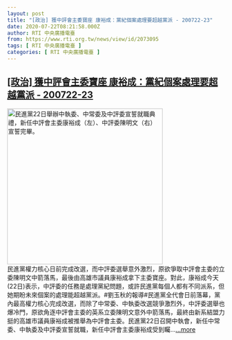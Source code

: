 ```yaml
---
layout: post
title: "[政治] 獲中評會主委寶座 康裕成：黨紀個案處理要超越黨派 - 200722-23"
date: 2020-07-22T08:21:58.000Z
author: RTI 中央廣播電臺
from: https://www.rti.org.tw/news/view/id/2073095
tags: [ RTI 中央廣播電臺 ]
categories: [ RTI 中央廣播電臺 ]
---
```

<!--1595406118000-->
[[政治] 獲中評會主委寶座 康裕成：黨紀個案處理要超越黨派 - 200722-23](https://www.rti.org.tw/news/view/id/2073095)
------

<div>
<img src="https://static.rti.org.tw/assets/thumbnails/2020/07/22/20200722000070M.jpg" width="360" alt="民進黨22日舉辦中執委、中常委及中評委宣誓就職典禮，新任中評會主委康裕成（左）、中評委陳明文（右）宣誓完畢。" title="民進黨22日舉辦中執委、中常委及中評委宣誓就職典禮，新任中評會主委康裕成（左）、中評委陳明文（右）宣誓完畢。"><br>民進黨權力核心日前完成改選，而中評委選舉意外激烈，原欲爭取中評會主委的立委陳明文中箭落馬，最後由高雄市議員康裕成拿下主委寶座。對此，康裕成今天(22日)表示，中評委的任務是處理黨紀問題，或許民進黨每個人都有不同派系，但她期盼未來個案的處理能超越黨派。#劉玉秋的報導#民進黨全代會日前落幕，黨內最高權力核心完成改選，而除了中常委、中執委改選競爭激烈外，中評委選舉也爆冷門，原欲角逐中評會主委的英系立委陳明文意外中箭落馬，最終由新系結盟力挺的高雄市議員康裕成被推舉為中評會主委。民進黨22日召開中執會，新任中常委、中執委及中評委宣誓就職，新任中評會主委康裕成受到矚...<a target="_blank" href="https://www.rti.org.tw/news/view/id/2073095">...more</a>
</div>
